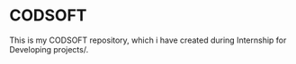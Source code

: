 # CODSOFT
This is my CODSOFT repository, which i have created during Internship for Developing projects/.
